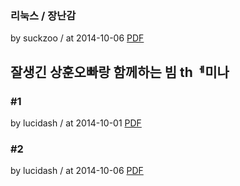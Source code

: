 ### 리눅스 / 장난감

by suckzoo / at 2014-10-06
[PDF](https://s3.ap-northeast-2.amazonaws.com/sparcs.home/seminars/suckzoo-20141006-1.pptx)

## 잘생긴 상훈오빠랑 함께하는 빔 thᅦ미나

### \#1

by lucidash / at 2014-10-01
[PDF](https://s3.ap-northeast-2.amazonaws.com/sparcs.home/seminars/lucidash-20141009-0.pdf)

### \#2

by lucidash / at 2014-10-06
[PDF](https://s3.ap-northeast-2.amazonaws.com/sparcs.home/seminars/lucidash-20141009_1-0.pdf)
